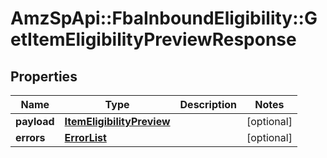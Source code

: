 # AmzSpApi::FbaInboundEligibility::GetItemEligibilityPreviewResponse

## Properties
Name | Type | Description | Notes
------------ | ------------- | ------------- | -------------
**payload** | [**ItemEligibilityPreview**](ItemEligibilityPreview.md) |  | [optional] 
**errors** | [**ErrorList**](ErrorList.md) |  | [optional] 

